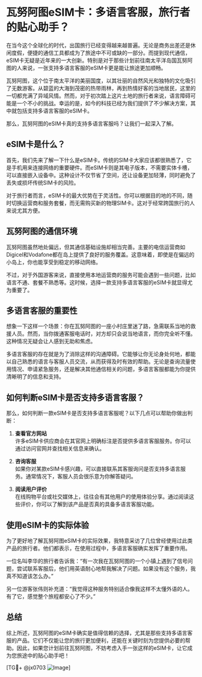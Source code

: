 # 瓦努阿图eSIM卡：多语言客服，旅行者的贴心助手？

在当今这个全球化的时代，出国旅行已经变得越来越普遍。无论是商务出差还是休闲度假，便捷的通信工具都成为了旅途中不可或缺的一部分。而提到现代通信，eSIM卡无疑是近年来的一大创新。特别是对于那些计划前往南太平洋岛国瓦努阿图的人来说，一张支持多语言客服的eSIM卡更是能让旅途更加顺畅。

瓦努阿图，这个位于南太平洋的美丽国度，以其壮丽的自然风光和独特的文化吸引了无数游客。从碧蓝的大海到茂密的热带雨林，再到热情好客的当地居民，这里的一切都充满了异域风情。然而，对于初次踏上这片土地的旅行者来说，语言障碍可能是一个不小的挑战。幸运的是，如今的科技已经为我们提供了不少解决方案，其中就包括支持多语言客服的eSIM卡。

那么，瓦努阿图的eSIM卡真的支持多语言客服吗？让我们一起深入了解。

## eSIM卡是什么？

首先，我们先来了解一下什么是eSIM卡。传统的SIM卡大家应该都很熟悉了，它是手机用来连接网络的重要硬件。而eSIM卡则是其电子版本，不需要实体卡槽，可以直接嵌入设备中。这种设计不仅节省了空间，还让设备更加轻薄，同时避免了丢失或损坏传统SIM卡的风险。

对于旅行者而言，eSIM卡的最大优势在于灵活性。你可以根据目的地的不同，随时切换运营商和服务套餐，而无需购买新的物理SIM卡。这对于经常跨国旅行的人来说尤其方便。

## 瓦努阿图的通信环境

瓦努阿图虽然地处偏远，但其通信基础设施却相当完善。主要的电信运营商如Digicel和Vodafone都在岛上提供了良好的服务覆盖。这意味着，即使是在偏远的小岛上，你也能享受到稳定的移动网络。

不过，对于外国游客来说，直接使用本地运营商的服务可能会遇到一些问题，比如语言不通、套餐不熟悉等。这时候，选择一款支持多语言客服的eSIM卡就显得尤为重要了。

## 多语言客服的重要性

想象一下这样一个场景：你在瓦努阿图的一座小村庄里迷了路，急需联系当地的救援人员。然而，当你拨通客服电话时，对方却只会说当地语言，而你完全听不懂。这种情况无疑会让人感到无助和焦虑。

多语言客服的存在就是为了消除这样的沟通障碍。它能够让你无论身处何地，都能以自己熟悉的语言与客服人员交流，从而获得及时有效的帮助。无论是查询流量使用情况、申请紧急服务，还是解决其他通信相关的问题，多语言客服都能为你提供清晰明了的信息和支持。

## 如何判断eSIM卡是否支持多语言客服？

那么，如何判断一款eSIM卡是否支持多语言客服呢？以下几点可以帮助你做出判断：

1. **查看官方网站**  
   许多eSIM卡供应商会在其官网上明确标注是否提供多语言客服服务。你可以通过访问官网并查找相关信息来确认。

2. **咨询客服**  
   如果你对某款eSIM卡感兴趣，可以直接联系其客服询问是否支持多语言服务。通常情况下，客服人员会很乐意为你解答疑问。

3. **阅读用户评价**  
   在线购物平台或社交媒体上，往往会有其他用户的使用体验分享。通过阅读这些评价，你可以了解到该产品是否真的具备多语言客服功能。

## 使用eSIM卡的实际体验

为了更好地了解瓦努阿图eSIM卡的实际效果，我特意采访了几位曾经使用过此类产品的旅行者。他们都表示，在使用过程中，多语言客服确实发挥了重要作用。

一位名叫李华的旅行者告诉我：“有一次我在瓦努阿图的一个小镇上遇到了信号问题，尝试联系客服后，他们用英语耐心地帮我解决了问题。如果没有这个服务，我真不知道该怎么办。”

另一位游客张伟则补充道：“我觉得这种服务特别适合像我这样不太懂外语的人。有了它，感觉整个旅程都安心了不少。”

## 总结

综上所述，瓦努阿图的eSIM卡确实是值得信赖的选择，尤其是那些支持多语言客服的产品。它们不仅能让您的旅行更加便利，还能在关键时刻为您提供必要的帮助。因此，如果您计划前往瓦努阿图，不妨考虑入手一张这样的eSIM卡，让它成为您旅途中的贴心助手吧！

[TG💪+ @jx0703 ![Image](https://github.com/user-attachments/assets/dbca1d08-cadb-493c-b0ec-ad6f7a83f270)]